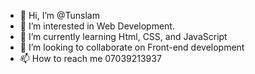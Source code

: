 - 👋 Hi, I’m @Tunslam
- 👀 I’m interested in Web Development.
- 🌱 I’m currently learning Html, CSS, and JavaScript
- 💞️ I’m looking to collaborate on Front-end development
- 📫 How to reach me 07039213937

<!---
Tunslam/Tunslam is a ✨ special ✨ repository because its `README.md` (this file) appears on your GitHub profile.
You can click the Preview link to take a look at your changes.
--->
